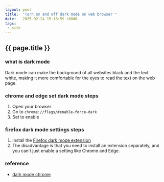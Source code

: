 ```yaml
---
layout: post
title:  "Turn on and off dark mode on web browser "
date:   2025-02-24 15:18:59 +0800
tags: 
 - site 
---
```

## {{ page.title }}
### what is dark mode
Dark mode can make the background of all websites black and the text white, making it more comfortable for the eyes to read the text on the web page.

### chrome and edge set dark mode steps
1. Open your browser
2. Go to `chrome://flags/#enable-force-dark`
3. Set to enable

### firefox dark mode settings steps
1. Install the [Firefox dark mode extension](https://addons.mozilla.org/en-US/android/addon/darkreader/)
2. The disadvantage is that you need to install an extension separately, and you can't just enable a setting like Chrome and Edge.

### reference
- [dark mode chrome](https://www.wisestamp.com/blog/dark-mode-chrome/)
